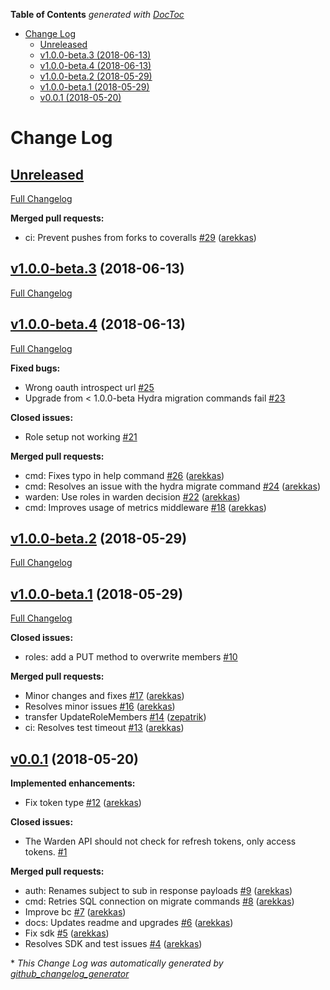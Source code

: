 <!-- START doctoc generated TOC please keep comment here to allow auto update -->
<!-- DON'T EDIT THIS SECTION, INSTEAD RE-RUN doctoc TO UPDATE -->
**Table of Contents**  *generated with [DocToc](https://github.com/thlorenz/doctoc)*

- [Change Log](#change-log)
  - [Unreleased](#unreleased)
  - [v1.0.0-beta.3 (2018-06-13)](#v100-beta3-2018-06-13)
  - [v1.0.0-beta.4 (2018-06-13)](#v100-beta4-2018-06-13)
  - [v1.0.0-beta.2 (2018-05-29)](#v100-beta2-2018-05-29)
  - [v1.0.0-beta.1 (2018-05-29)](#v100-beta1-2018-05-29)
  - [v0.0.1 (2018-05-20)](#v001-2018-05-20)

<!-- END doctoc generated TOC please keep comment here to allow auto update -->

# Change Log

## [Unreleased](https://github.com/ory/keto/tree/HEAD)

[Full Changelog](https://github.com/ory/keto/compare/v1.0.0-beta.3...HEAD)

**Merged pull requests:**

- ci: Prevent pushes from forks to coveralls [\#29](https://github.com/ory/keto/pull/29) ([arekkas](https://github.com/arekkas))

## [v1.0.0-beta.3](https://github.com/ory/keto/tree/v1.0.0-beta.3) (2018-06-13)
[Full Changelog](https://github.com/ory/keto/compare/v1.0.0-beta.4...v1.0.0-beta.3)

## [v1.0.0-beta.4](https://github.com/ory/keto/tree/v1.0.0-beta.4) (2018-06-13)
[Full Changelog](https://github.com/ory/keto/compare/v1.0.0-beta.2...v1.0.0-beta.4)

**Fixed bugs:**

- Wrong oauth introspect url [\#25](https://github.com/ory/keto/issues/25)
- Upgrade from \< 1.0.0-beta Hydra migration commands fail [\#23](https://github.com/ory/keto/issues/23)

**Closed issues:**

- Role setup not working [\#21](https://github.com/ory/keto/issues/21)

**Merged pull requests:**

- cmd: Fixes typo in help command [\#26](https://github.com/ory/keto/pull/26) ([arekkas](https://github.com/arekkas))
- cmd: Resolves an issue with the hydra migrate command [\#24](https://github.com/ory/keto/pull/24) ([arekkas](https://github.com/arekkas))
- warden: Use roles in warden decision [\#22](https://github.com/ory/keto/pull/22) ([arekkas](https://github.com/arekkas))
- cmd: Improves usage of metrics middleware [\#18](https://github.com/ory/keto/pull/18) ([arekkas](https://github.com/arekkas))

## [v1.0.0-beta.2](https://github.com/ory/keto/tree/v1.0.0-beta.2) (2018-05-29)
[Full Changelog](https://github.com/ory/keto/compare/v1.0.0-beta.1...v1.0.0-beta.2)

## [v1.0.0-beta.1](https://github.com/ory/keto/tree/v1.0.0-beta.1) (2018-05-29)
[Full Changelog](https://github.com/ory/keto/compare/v0.0.1...v1.0.0-beta.1)

**Closed issues:**

- roles: add a PUT method to overwrite members [\#10](https://github.com/ory/keto/issues/10)

**Merged pull requests:**

- Minor changes and fixes [\#17](https://github.com/ory/keto/pull/17) ([arekkas](https://github.com/arekkas))
- Resolves minor issues [\#16](https://github.com/ory/keto/pull/16) ([arekkas](https://github.com/arekkas))
- transfer UpdateRoleMembers [\#14](https://github.com/ory/keto/pull/14) ([zepatrik](https://github.com/zepatrik))
- ci: Resolves test timeout [\#13](https://github.com/ory/keto/pull/13) ([arekkas](https://github.com/arekkas))

## [v0.0.1](https://github.com/ory/keto/tree/v0.0.1) (2018-05-20)
**Implemented enhancements:**

- Fix token type [\#12](https://github.com/ory/keto/pull/12) ([arekkas](https://github.com/arekkas))

**Closed issues:**

- The Warden API should not check for refresh tokens, only access tokens. [\#1](https://github.com/ory/keto/issues/1)

**Merged pull requests:**

- auth: Renames subject to sub in response payloads [\#9](https://github.com/ory/keto/pull/9) ([arekkas](https://github.com/arekkas))
- cmd: Retries SQL connection on migrate commands [\#8](https://github.com/ory/keto/pull/8) ([arekkas](https://github.com/arekkas))
- Improve bc [\#7](https://github.com/ory/keto/pull/7) ([arekkas](https://github.com/arekkas))
- docs: Updates readme and upgrades [\#6](https://github.com/ory/keto/pull/6) ([arekkas](https://github.com/arekkas))
- Fix sdk [\#5](https://github.com/ory/keto/pull/5) ([arekkas](https://github.com/arekkas))
- Resolves SDK and test issues [\#4](https://github.com/ory/keto/pull/4) ([arekkas](https://github.com/arekkas))



\* *This Change Log was automatically generated by [github_changelog_generator](https://github.com/skywinder/Github-Changelog-Generator)*